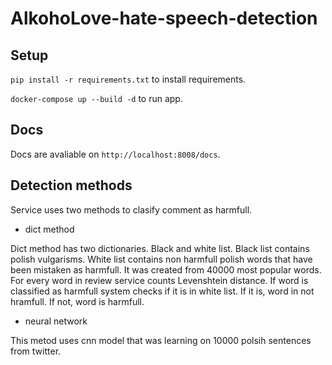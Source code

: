 # AlkohoLove-hate-speech-detection

## Setup
`pip install -r requirements.txt` to install requirements.

`docker-compose up --build -d`  to run app.
## Docs
Docs are avaliable on
`http://localhost:8008/docs`.

## Detection methods
Service uses two methods to clasify comment as harmfull.
 - dict method
 
 Dict method has two dictionaries. Black and white list. Black list contains polish vulgarisms. 
 White list contains non harmfull polish words that have been mistaken as harmfull. It was created from 40000 most popular words.
 For every word in review service counts Levenshtein distance. If word is classified as harmfull system checks if it is in white list. If it is, word in not hramfull. If not, word is harmfull. 
 - neural network
 
 This metod uses cnn model that was learning on 10000 polsih sentences from twitter. 
